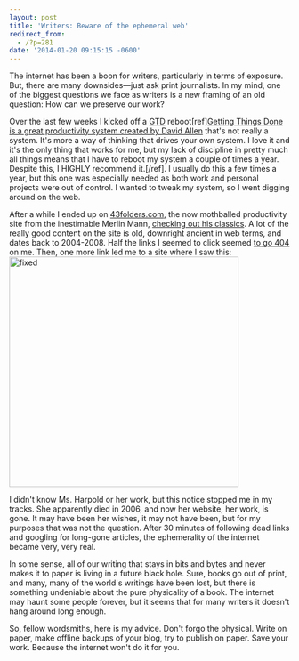 ```yaml
---
layout: post
title: 'Writers: Beware of the ephemeral web'
redirect_from: 
  - /?p=281
date: '2014-01-20 09:15:15 -0600'
---
```

<p>The internet has been a boon for writers, particularly in terms of exposure. But, there are many downsides—just ask print journalists. In my mind, one of the biggest questions we face as writers is a new framing of an old question: How can we preserve our work?</p>
<p>Over the last few weeks I kicked off a <a href="http://www.davidco.com/about-gtd">GTD</a> reboot[ref]<a href="http://www.davidco.com/about-gtd">Getting Things Done is a great productivity system created by David Allen</a> that's not really a system. It's more a way of thinking that drives your own system. I love it and it's the only thing that works for me, but my lack of discipline in pretty much all things means that I have to reboot my system a couple of times a year. Despite this, I HIGHLY recommend it.[/ref]. I usually do this a few times a year, but this one was especially needed as both work and personal projects were out of control. I wanted to tweak my system, so I went digging around on the web.</p>
<p>After a while I ended up on <a href="http://www.43folders.com/">43folders.com</a>, the now mothballed productivity site from the inestimable Merlin Mann, <a href="http://www.43folders.com/topics/classics">checking out his classics</a>. A lot of the really good content on the site is old, downright ancient in web terms, and dates back to 2004-2008. Half the links I seemed to click seemed <a href="http://en.wikipedia.org/wiki/HTTP_404">to go 404</a> on me. Then, one more link led me to a site where I saw this:<a href="http://leslie.harpold.com"><img class="aligncenter size-full wp-image-283" alt="fixed" src="http://brianlundin.com/wp-content/uploads/2014/01/fixed.jpg" width="412" height="414" /></a></p>
<p>I didn't know Ms. Harpold or her work, but this notice stopped me in my tracks. She apparently died in 2006, and now her website, her work, is gone. It may have been her wishes, it may not have been, but for my purposes that was not the question. After 30 minutes of following dead links and googling for long-gone articles, the ephemerality of the internet became very, very real.</p>
<p>In some sense, all of our writing that stays in bits and bytes and never makes it to paper is living in a future black hole. Sure, books go out of print, and many, many of the world's writings have been lost, but there is something undeniable about the pure physicality of a book. The internet may haunt some people forever, but it seems that for many writers it doesn't hang around long enough.</p>
<p>So, fellow wordsmiths, here is my advice. Don't forgo the physical. Write on paper, make offline backups of your blog, try to publish on paper. Save your work. Because the internet won't do it for you.</p>
